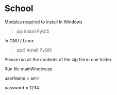 # School
Modules required to install
In Windows

>pip install PyQt5

In GNU / Linux

>pip3 install PyQt5

Please run all the contents of the zip file in one folder.

Run file mainWindow.py

userName = amir

password = 1234
